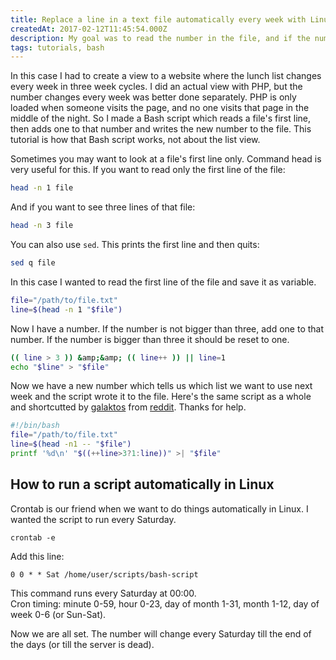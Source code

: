 ```yaml
---
title: Replace a line in a text file automatically every week with Linux bash shell script
createdAt: 2017-02-12T11:45:54.000Z
description: My goal was to read the number in the file, and if the number is smaller than three add one to it, and if bigger reset the number to one. Write new to the file.
tags: tutorials, bash
---
```


In this case I had to create a view to a website where the lunch list changes every week in three week cycles. I did an actual view with PHP, but the number changes every week was better done separately. PHP is only loaded when someone visits the page, and no one visits that page in the middle of the night. So I made a Bash script which reads a file's first line, then adds one to that number and writes the new number to the file. This tutorial is how that Bash script works, not about the list view.

Sometimes you may want to look at a file's first line only. Command head is very useful for this. If you want to read only the first line of the file:

```Bash
head -n 1 file
```

And if you want to see three lines of that file:

```Bash
head -n 3 file
```

You can also use `sed`. This prints the first line and then quits:

```Bash
sed q file
```

In this case I wanted to read the first line of the file and save it as variable.

```Bash
file="/path/to/file.txt"
line=$(head -n 1 "$file")
```

Now I have a number. If the number is not bigger than three, add one to that number. If the number is bigger than three it should be reset to one.

```Bash
(( line > 3 )) &amp;&amp; (( line++ )) || line=1
echo "$line" > "$file"
```

Now we have a new number which tells us which list we want to use next week and the script wrote it to the file. Here's the same script as a whole and shortcutted by [galaktos](https://www.reddit.com/user/galaktos) from [reddit](https://www.reddit.com/r/bash/comments/5tlap6/how_to_replace_a_line_in_a_text_file/). Thanks for help.

```Bash
#!/bin/bash
file="/path/to/file.txt"
line=$(head -n1 -- "$file")
printf '%d\n' "$((++line>3?1:line))" >| "$file"
```

## How to run a script automatically in Linux

Crontab is our friend when we want to do things automatically in Linux. I wanted the script to run every Saturday.

```Shell
crontab -e
```

Add this line:

```Crontab
0 0 * * Sat /home/user/scripts/bash-script
```

This command runs every Saturday at 00:00.  
Cron timing: minute 0-59, hour 0-23, day of month 1-31, month 1-12, day of week 0-6 (or Sun-Sat).

Now we are all set. The number will change every Saturday till the end of the days (or till the server is dead).
